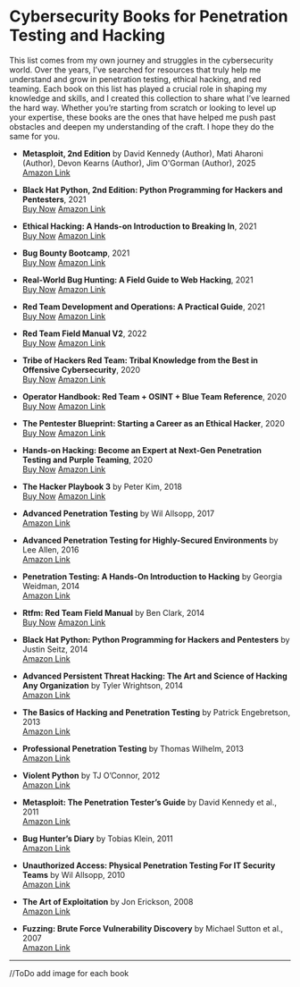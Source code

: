 # Cybersecurity Books for Penetration Testing and Hacking

This list comes from my own journey and struggles in the cybersecurity world. Over the years, I’ve searched for resources that truly help me understand and grow in penetration testing, ethical hacking, and red teaming. Each book on this list has played a crucial role in shaping my knowledge and skills, and I created this collection to share what I’ve learned the hard way. Whether you’re starting from scratch or looking to level up your expertise, these books are the ones that have helped me push past obstacles and deepen my understanding of the craft. I hope they do the same for you.

- **Metasploit, 2nd Edition** by David Kennedy (Author), Mati Aharoni (Author), Devon Kearns (Author), Jim O'Gorman (Author), 2025  
  [Amazon Link](https://amzn.to/4aS59Dl)
  
- **Black Hat Python, 2nd Edition: Python Programming for Hackers and Pentesters**, 2021  
  [Buy Now](https://shop.verylazytech.com/l/BlackHatPython2ndEditionPythonProgrammingforHackersandPentesters)
  [Amazon Link](https://amzn.to/3Q3gy9K)
  
- **Ethical Hacking: A Hands-on Introduction to Breaking In**, 2021  
  [Buy Now](https://shop.verylazytech.com/l/EthicalHackingAHands-onIntroductiontoBreakingIn)
  [Amazon Link](https://amzn.to/3PW2u20)

- **Bug Bounty Bootcamp**, 2021  
  [Buy Now](https://shop.verylazytech.com/l/BugBountyBootcamp)
  [Amazon Link](https://amzn.to/3PWMU6e)

- **Real-World Bug Hunting: A Field Guide to Web Hacking**, 2021  
  [Buy Now](https://shop.verylazytech.com/l/Real-WorldBugHuntingAFieldGuidetoWebHacking)
  [Amazon Link](https://amzn.to/3EcKUUx)

- **Red Team Development and Operations: A Practical Guide**, 2021  
  [Buy Now](https://shop.verylazytech.com/l/RedTeamDevelopmentandOperationsAPracticalGuide)
  [Amazon Link](https://amzn.to/3PUXPgw)

- **Red Team Field Manual V2**, 2022  
  [Buy Now](https://shop.verylazytech.com/l/RedTeamDevelopmentandOperationsAPracticalGuide)
  [Amazon Link](https://amzn.to/4gohMqS)
  
- **Tribe of Hackers Red Team: Tribal Knowledge from the Best in Offensive Cybersecurity**, 2020  
  [Buy Now](https://shop.verylazytech.com/l/TribeofHackersRedTeam)
  [Amazon Link](https://amzn.to/4ayMDjf)
  
- **Operator Handbook: Red Team + OSINT + Blue Team Reference**, 2020  
  [Buy Now](https://shop.verylazytech.com/l/OperatorHandbookRedTeamOSINTBlueTeamReference)
  [Amazon Link](https://amzn.to/4aFBzB6)

- **The Pentester Blueprint: Starting a Career as an Ethical Hacker**, 2020  
  [Buy Now](https://shop.verylazytech.com/l/ThePentesterBluePrint)
  [Amazon Link](https://amzn.to/40RVklz)

- **Hands-on Hacking: Become an Expert at Next-Gen Penetration Testing and Purple Teaming**, 2020  
  [Buy Now](https://shop.verylazytech.com/l/kqvtb)
  [Amazon Link](https://amzn.to/4goh5hg)

- **The Hacker Playbook 3** by Peter Kim, 2018  
  [Buy Now](https://shop.verylazytech.com/l/TheHackerPlaybook3)
  [Amazon Link](https://amzn.to/3Q2JM8J)

- **Advanced Penetration Testing** by Wil Allsopp, 2017  
  [Amazon Link](https://amzn.to/4gstqBh)

- **Advanced Penetration Testing for Highly-Secured Environments** by Lee Allen, 2016  
  [Amazon Link](https://amzn.to/4jIQdeM)

- **Penetration Testing: A Hands-On Introduction to Hacking** by Georgia Weidman, 2014  
  [Amazon Link](https://amzn.to/4hJOW5i)
  
- **Rtfm: Red Team Field Manual** by Ben Clark, 2014  
  [Buy Now](https://shop.verylazytech.com/l/RedTeamFieldManualV2)
  [Amazon Link](https://amzn.to/3WNSMCt)

- **Black Hat Python: Python Programming for Hackers and Pentesters** by Justin Seitz, 2014  
  [Amazon Link](https://amzn.to/4aJ6P20)

- **Advanced Persistent Threat Hacking: The Art and Science of Hacking Any Organization** by Tyler Wrightson, 2014  
  [Amazon Link](https://amzn.to/3ExMNLE)

- **The Basics of Hacking and Penetration Testing** by Patrick Engebretson, 2013  
  [Amazon Link](https://amzn.to/3WIadEs)

- **Professional Penetration Testing** by Thomas Wilhelm, 2013  
  [Amazon Link](https://amzn.to/4hjnBXZ)

- **Violent Python** by TJ O’Connor, 2012  
  [Amazon Link](https://amzn.to/4gpYiCj)

- **Metasploit: The Penetration Tester’s Guide** by David Kennedy et al., 2011  
  [Amazon Link](https://www.amazon.com/dp/EXAMPLE_BOOK_URL)

- **Bug Hunter’s Diary** by Tobias Klein, 2011  
  [Amazon Link](https://amzn.to/4jGuiVA)

- **Unauthorized Access: Physical Penetration Testing For IT Security Teams** by Wil Allsopp, 2010  
  [Amazon Link](https://amzn.to/42HqE7R)

- **The Art of Exploitation** by Jon Erickson, 2008  
  [Amazon Link](https://amzn.to/413UWAE)

- **Fuzzing: Brute Force Vulnerability Discovery** by Michael Sutton et al., 2007  
  [Amazon Link](https://amzn.to/3WLomAU)

--------------
//ToDo add image for each book
